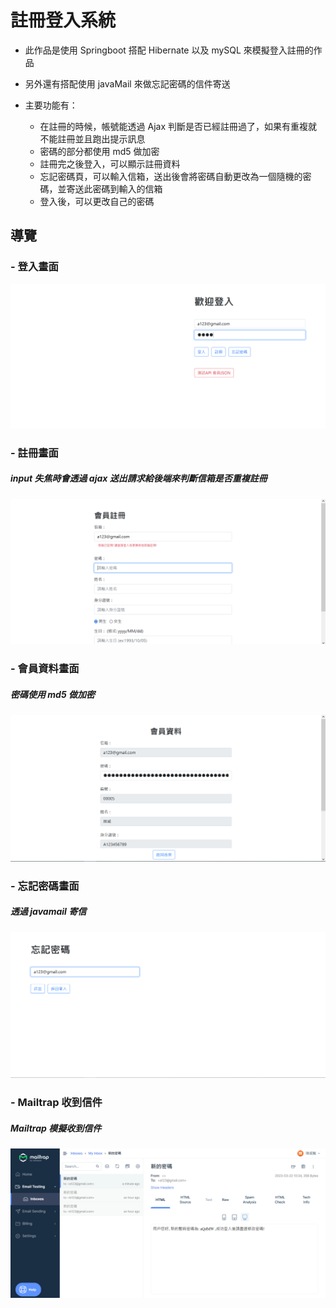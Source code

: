 # 註冊登入系統

- 此作品是使用 Springboot 搭配 Hibernate 以及 mySQL 來模擬登入註冊的作品
- 另外還有搭配使用 javaMail 來做忘記密碼的信件寄送

- 主要功能有：
    - 在註冊的時候，帳號能透過 Ajax 判斷是否已經註冊過了，如果有重複就不能註冊並且跑出提示訊息
    - 密碼的部分都使用 md5 做加密
    - 註冊完之後登入，可以顯示註冊資料
    - 忘記密碼頁，可以輸入信箱，送出後會將密碼自動更改為一個隨機的密碼，並寄送此密碼到輸入的信箱
    - 登入後，可以更改自己的密碼

## 導覽

### - 登入畫面
<kbd>
    <img src="https://github.com/n0918679182/spring_hibernate_signup_system/blob/master/readme_img/signin.png?raw=true">
</kbd>

### - 註冊畫面
##### input 失焦時會透過 ajax 送出請求給後端來判斷信箱是否重複註冊
<kbd>
    <img src="https://github.com/n0918679182/spring_hibernate_signup_system/blob/master/readme_img/signup.png?raw=true">
</kbd>

### - 會員資料畫面
##### 密碼使用 md5 做加密
<kbd>
    <img src="https://github.com/n0918679182/spring_hibernate_signup_system/blob/master/readme_img/detail.png?raw=true">
</kbd>

### - 忘記密碼畫面
##### 透過 javamail 寄信
<kbd>
    <img src="https://github.com/n0918679182/spring_hibernate_signup_system/blob/master/readme_img/forget.png?raw=true">
</kbd>

### - Mailtrap 收到信件
##### Mailtrap 模擬收到信件
<kbd>
    <img src="https://github.com/n0918679182/spring_hibernate_signup_system/blob/master/readme_img/mailtrap.png?raw=true">
</kbd>
